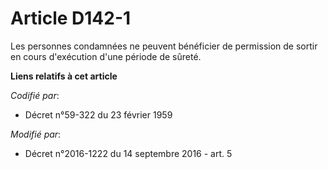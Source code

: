 # Article D142-1

Les personnes condamnées ne peuvent bénéficier de permission de sortir en cours d'exécution d'une période de sûreté.

**Liens relatifs à cet article**

_Codifié par_:

  - Décret n°59-322 du 23 février 1959

_Modifié par_:

  - Décret n°2016-1222 du 14 septembre 2016 - art. 5
